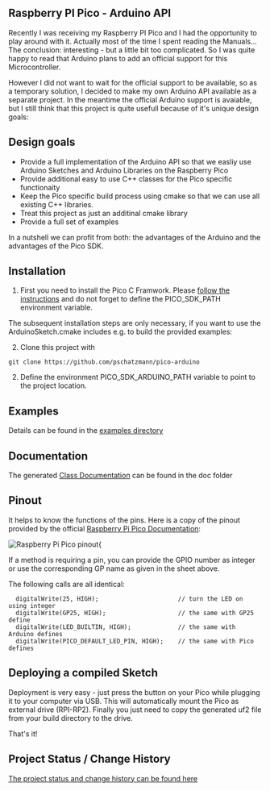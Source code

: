 ## Raspberry PI Pico - Arduino API

Recently I was receiving my Raspberry PI Pico and I had the opportunity to play around with it. Actually most of the time I spent reading the Manuals...
The conclusion: interesting - but a little bit too complicated. So I was quite happy to read that Arduino plans to add an official support for this Microcontroller. 

However I did not want to wait for the official support to be available, so as a temporary solution, I decided to make my own Arduino API available as a separate project. In the meantime the official Arduino support is avaiable, but I still think that this project is quite usefull because of it's unique design goals:

## Design goals

- Provide a full implementation of the Arduino API so that we easliy use Arduino Sketches and Arduino Libraries on the Raspberry Pico
- Provide additional easy to use C++ classes for the Pico specific functionaity  
- Keep the Pico specific build process using cmake so that we can use all existing C++ libraries. 
- Treat this project as just an additinal cmake library
- Provide a full set of examples 

In a nutshell we can profit from both: the advantages of the Arduino and the advantages of the Pico SDK.

## Installation

1. First you need to install the Pico C Framwork. Please [follow the instructions](https://datasheets.raspberrypi.org/pico/getting-started-with-pico.pdf) and do not forget to define the PICO_SDK_PATH environment variable.

The subsequent installation steps are only necessary, if you want to use the ArduinoSketch.cmake includes e.g. to build the provided examples:

2. Clone this project with 

```
git clone https://github.com/pschatzmann/pico-arduino
```
2. Define the environment PICO_SDK_ARDUINO_PATH variable to point to the project location.


## Examples

Details can be found in the [examples directory](examples)

## Documentation

The generated [Class Documentation](https://pschatzmann.github.io/pico-arduino/doc/html/) can be found in the doc folder

## Pinout

It helps to know the functions of the pins. Here is a copy of the pinout provided by the official [Raspberry Pi Pico Documentation](https://www.raspberrypi.org/documentation/pico/getting-started/):

<img src="https://pschatzmann.github.io/pico-arduino/doc/resources/Pico-R3-Pinout.svg" alt="Raspberry Pi Pico pinout{">

If a method is requiring a pin, you can provide the GPIO number as integer or use the corresponding GP name as given in the sheet above.

The following calls are all identical:

```
  digitalWrite(25, HIGH);                      // turn the LED on using integer
  digitalWrite(GP25, HIGH);                    // the same with GP25 define
  digitalWrite(LED_BUILTIN, HIGH);             // the same with Arduino defines 
  digitalWrite(PICO_DEFAULT_LED_PIN, HIGH);    // the same with Pico defines 
```

## Deploying a compiled Sketch

Deployment is very easy - just press the button on your Pico while plugging it to your computer via USB. This will automatically mount the Pico as external drive (RPI-RP2).
Finally you just need to copy the generated uf2 file from your build directory to the drive.

That's it!

## Project Status / Change History

[The project status and change history can be found here](history.md)
